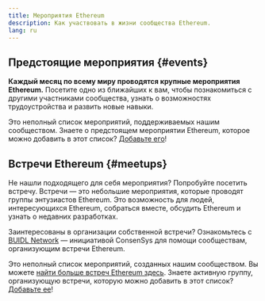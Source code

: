 ```yaml
---
title: Мероприятия Ethereum
description: Как участвовать в жизни сообщества Ethereum.
lang: ru
---
```


## Предстоящие мероприятия {#events}

**Каждый месяц по всему миру проводятся крупные мероприятия Ethereum.** Посетите одно из ближайших к вам, чтобы познакомиться с другими участниками сообщества, узнать о возможностях трудоустройства и развить новые навыки.

<UpcomingEventsList/>

Это неполный список мероприятий, поддерживаемых нашим сообществом. Знаете о предстоящем мероприятии Ethereum, которое можно добавить в этот список? [Добавьте его](https://github.com/ethereum/ethereum-org-website/blob/dev/src/data/community-events.json)!

## Встречи Ethereum {#meetups}

Не нашли подходящего для себя мероприятия? Попробуйте посетить встречу. Встречи — это небольшие мероприятия, которые проводят группы энтузиастов Ethereum. Это возможность для людей, интересующихся Ethereum, собраться вместе, обсудить Ethereum и узнать о недавних разработках.

<MeetupList />

Заинтересованы в организации собственной встречи? Ознакомьтесь с [BUIDL Network](https://consensys.net/developers/buidlnetwork/) — инициативой ConsenSys для помощи сообществам, организующим встречи Ethereum.

Это неполный список мероприятий, созданных нашим сообществом. Вы можете [найти больше встреч Ethereum здесь](https://www.meetup.com/topics/ethereum/). Знаете активную группу, организующую встречи, которую можно добавить в этот список? [Добавьте ее](https://github.com/ethereum/ethereum-org-website/blob/dev/src/data/community-meetups.json)!

